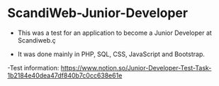 # ScandiWeb-Junior-Developer

- This was a test for an application to become a Junior Developer at Scandiweb.ç

- It was done mainly in PHP, SQL, CSS, JavaScript and Bootstrap.

-Test information: https://www.notion.so/Junior-Developer-Test-Task-1b2184e40dea47df840b7c0cc638e61e
